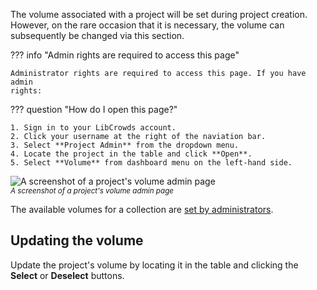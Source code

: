 The volume associated with a project will be set during project creation.
However, on the rare occasion that it is necessary, the volume can subsequently
be changed via this section.

??? info "Admin rights are required to access this page"

    Administrator rights are required to access this page. If you have admin
    rights:

??? question "How do I open this page?"

    1. Sign in to your LibCrowds account.
    2. Click your username at the right of the naviation bar.
    3. Select **Project Admin** from the dropdown menu.
    4. Locate the project in the table and click **Open**.
    5. Select **Volume** from dashboard menu on the left-hand side.

![A screenshot of a project's volume admin page](/assets/img/admin-project-volume.png?raw=true)
<br><small>*A screenshot of a project's volume admin page*</small>

The available volumes for a collection are
[set by administrators](/collections/volumes.md).

## Updating the volume

Update the project's volume by locating it in the table and clicking the
**Select** or **Deselect** buttons.
